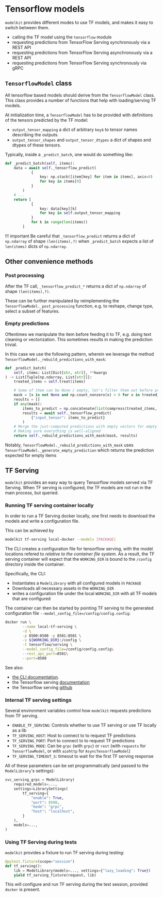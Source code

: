 # Tensorflow models

`modelkit` provides different modes to use TF models, and makes it easy to switch between them.

- calling the TF model using the `tensorflow` module
- requesting predictions from TensorFlow Serving synchronously via a REST API
- requesting predictions from TensorFlow Serving asynchronously via a REST API
- requesting predictions from TensorFlow Serving synchronously via gRPC

## `TensorflowModel` class

All tensorflow based models should derive from the `TensorflowModel` class. This class provides a number of functions that help with loading/serving TF models.

At initialization time, a `TensorflowModel` has to be provided with definitions of the tensors predicted by the TF model:

- `output_tensor_mapping` a dict of arbitrary `key`s to tensor names describing the outputs.
- `output_tensor_shapes` and `output_tensor_dtypes` a dict of shapes and dtypes of these tensors.

Typically, inside a `_predict_batch`, one would do something like:

```python
def _predict_batch(self, items):
    data = await self._tensorflow_predict(
            {
                key: np.stack([item[key] for item in items], axis=0)
                for key in items[0]
            }
        )
    # ...
    return [
            {
                key: data[key][k]
                for key in self.output_tensor_mapping
            }
            for k in range(len(items))
        ]
```

!!! important
    Be careful that `_tensorflow_predict` returns a dict of `np.ndarray` of shape `(len(items),?)` when `_predict_batch` expects a list of `len(items)` dicts of `np.ndarray`.

## Other convenience methods

### Post processing

After the TF call, `_tensorflow_predict_*` returns a dict of `np.ndarray` of shape `(len(items),?)`.

These can be further manipulated by reimplementing the `TensorflowModel._post_processing` function, e.g. to reshape, change type, select a subset of features.

### Empty predictions

Oftentimes we manipulate the item before feeding it to TF, e.g. doing text cleaning or vectorization. This sometimes results in making the prediction trivial.

In this case we use the following pattern, wherein we leverage the method `TensorflowModel._rebuild_predictions_with_mask`:

```python
def _predict_batch(
    self, items: List[Dict[str, str]], **kwargs
) -> List[Tuple[np.ndarray, List[str]]]:
    treated_items = self.treat(items)

    # Some of them can be None / empty, let's filter them out before prediction
    mask = [x is not None and np.count_nonzero(x) > 0 for x in treated_items]
    results = []
    if any(mask):
        items_to_predict = np.concatenate(list(compress(treated_items, mask)))
        results = await self._tensorflow_predict(
            {"input_tensor": items_to_predict}
        )
    # Merge the just-computed predictions with empty vectors for empty items
    # Making sure everything is well-aligned
    return self._rebuild_predictions_with_mask(mask, results)
```

Notably, `TensorflowModel._rebuild_predictions_with_mask` uses `TensorflowModel._generate_empty_prediction` which returns the prediction expected for empty items

## TF Serving

`modelkit` provides an easy way to query Tensorflow models served via TF Serving. When TF serving is configured, the TF models are not run in the main process, but queried.

### Running TF serving container locally

In order to run a TF Serving docker locally, one first needs to download the models and write a configuration file.

This can be achieved by

```sh
modelkit tf-serving local-docker --models [PACKAGE]
```

The CLI creates a configuration file for tensorflow serving, with the model locations refered to _relative to the container file system_. As a result, the TF serving container will expect that the `WORKING_DIR` is bound to the `/config` directory inside the container.

Specifically, the CLI:

- Instantiates a `ModelLibrary` with all configured models in `PACKAGE`
- Downloads all necessary assets in the `WORKING_DIR`
- writes a configuration file under the local `WORKING_DIR` with all TF models that are configured

The container can then be started by pointing TF serving to the generated configuration file `--model_config_file=/config/config.config`:

```sh
docker run \
        --name local-tf-serving \
        -d \
        -p 8500:8500 -p 8501:8501 \
        -v ${WORKING_DIR}:/config \
        -t tensorflow/serving \
        --model_config_file=/config/config.config\
        --rest_api_port=8501\
        --port=8500
```

See also:

- [the CLI documentation](../../cli.md).
- the Tensorflow serving [documentation](https://www.tensorflow.org/tfx/serving/docker)
- the Tensorflow serving [github](https://github.com/tensorflow/serving/tree/master/tensorflow_serving)

### Internal TF serving settings

Several environment variables control how `modelkit` requests predictions from TF serving.

- `ENABLE_TF_SERVING`: Controls whether to use TF serving or use TF locally as a lib
- `TF_SERVING_HOST`: Host to connect to to request TF predictions
- `TF_SERVING_PORT`: Port to connect to to request TF predictions
- `TF_SERVING_MODE`: Can be `grpc` (with `grpc`) or `rest` (with `requests` for `TensorflowModel`, or with `aiohttp` for `AsyncTensorflowModel`)
- `TF_SERVING_TIMEOUT_S`: timeout to wait for the first TF serving response

All of these parameters can be set programmatically (and passed to the `ModelLibrary`'s settings):

```python
svc_serving_grpc = ModelLibrary(
    required_models=...,
    settings=LibrarySettings(
        tf_serving={
            "enable": True,
            "port": 8500,
            "mode": "grpc",
            "host": "localhost",
        }
    ),
    models=...,
)
```

### Using TF Serving during tests

`modelkit` provides a fixture to run TF serving during testing:

```python
@pytest.fixture(scope="session")
def tf_serving():
    lib = ModelLibrary(models=..., settings={"lazy_loading": True})
    yield tf_serving_fixture(request, lib)
```

This will configure and run TF serving during the test session, provided `docker` is present.
